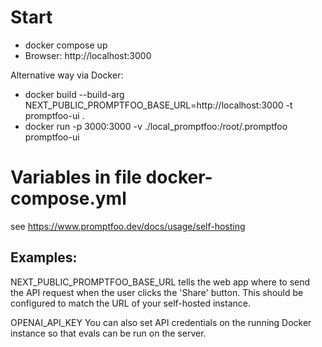 # Start

- docker compose up
- Browser: http://localhost:3000

Alternative way via Docker:
- docker build --build-arg NEXT_PUBLIC_PROMPTFOO_BASE_URL=http://localhost:3000 -t promptfoo-ui .
- docker run -p 3000:3000 -v ./local_promptfoo:/root/.promptfoo promptfoo-ui


# Variables in file docker-compose.yml

see https://www.promptfoo.dev/docs/usage/self-hosting

## Examples:

NEXT_PUBLIC_PROMPTFOO_BASE_URL 
tells the web app where to send the API request when the user clicks the 'Share' button. This should be configured to match the URL of your self-hosted instance.

OPENAI_API_KEY
You can also set API credentials on the running Docker instance so that evals can be run on the server. 
